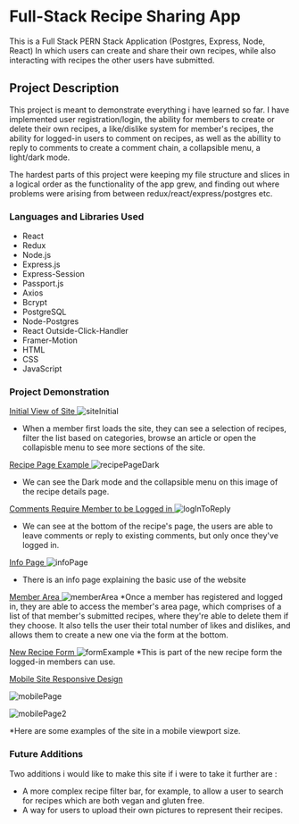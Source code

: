 # Full-Stack Recipe Sharing App

This is a Full Stack PERN Stack Application (Postgres, Express, Node, React) 
In which users can create and share their own recipes, while also interacting with recipes the other users have submitted.


## Project Description


This project is meant to demonstrate everything i have learned so far. I have implemented user registration/login, the ability for members to create 
or delete their own recipes, a like/dislike system for member's recipes, the ability for logged-in users to comment on recipes, as well as the abillity
to reply to comments to create a comment chain, a collapsible menu, a light/dark mode.

The hardest parts of this project were keeping my file structure and slices in a logical order as the functionality of the app grew, and finding out
where problems were arising from between redux/react/express/postgres etc.


### Languages and Libraries Used

* React
* Redux
* Node.js
* Express.js
* Express-Session
* Passport.js
* Axios
* Bcrypt
* PostgreSQL
* Node-Postgres
* React Outside-Click-Handler
* Framer-Motion
* HTML
* CSS
* JavaScript


### Project Demonstration 

<ins> Initial View of Site </ins>
![siteInitial](https://user-images.githubusercontent.com/90611253/206812955-0149476a-77b7-4a19-92ca-8e48928f9e7d.png)
* When a member first loads the site, they can see a selection of recipes, filter the list based on categories, browse an article
or open the collapisble menu to see more sections of the site.

<ins> Recipe Page Example </ins>
![recipePageDark](https://user-images.githubusercontent.com/90611253/206813066-c19e0581-d2be-4578-a41d-e84da1c0ffed.png)
* We can see the Dark mode and the collapsible menu on this image of the recipe details page.

<ins> Comments Require Member to be Logged in </ins>
![logInToReply](https://user-images.githubusercontent.com/90611253/206813127-215c4613-89b9-40f7-96b5-2b6c9366d421.png)
* We can see at the bottom of the recipe's page, the users are able to leave comments or reply to existing comments, 
but only once they've logged in.

<ins> Info Page </ins>
![infoPage](https://user-images.githubusercontent.com/90611253/206813195-15d6ebf2-6c52-4ff7-a63a-a06f65089ac9.png)
* There is an info page explaining the basic use of the website

<ins> Member Area </ins>
![memberArea](https://user-images.githubusercontent.com/90611253/206813231-227d11c9-fe40-40e6-90a5-dee73259a85e.png)
*Once a member has registered and logged in, they are able to access the member's area page, which comprises of
a list of that member's submitted recipes, where they're able to delete them if they choose. It also tells the user
their total number of likes and dislikes, and allows them to create a new one via the form at the bottom.

<ins> New Recipe Form </ins>
![formExample](https://user-images.githubusercontent.com/90611253/206813308-a1b25aac-57e6-4860-b221-505cf329a9f1.png)
*This is part of the new recipe form the logged-in members can use.

<ins> Mobile Site Responsive Design </ins>

![mobilePage](https://user-images.githubusercontent.com/90611253/206813342-d776aadc-891f-4498-9701-3221f3c312db.png)


![mobilePage2](https://user-images.githubusercontent.com/90611253/206813344-34e85178-7a48-48e0-a7de-1e1ae17c52a5.png)


*Here are some examples of the site in a mobile viewport size.


### Future Additions
Two additions i would like to make this site if i were to take it further are :
* A more complex recipe filter bar, for example, to allow a user to search for recipes which are both vegan and gluten free.
* A way for users to upload their own pictures to represent their recipes.
